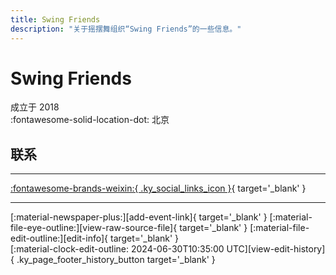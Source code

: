 ```yaml
---
title: Swing Friends
description: "关于摇摆舞组织“Swing Friends”的一些信息。"
---
```


# Swing Friends

成立于 2018  
:fontawesome-solid-location-dot: 北京  


## 联系


---

 [:fontawesome-brands-weixin:{ .ky_social_links_icon }](# "SwingFriends"){ target='_blank' }

---

<div class="ky_page_footer" markdown>
<div class="ky_page_footer_trailing" markdown="span">
[:material-newspaper-plus:][add-event-link]{ target='_blank' }
[:material-file-eye-outline:][view-raw-source-file]{ target='_blank' }
[:material-file-edit-outline:][edit-info]{ target='_blank' }
</div>
<div class="ky_page_footer_leading" markdown="span">
[:material-clock-edit-outline: 2024-06-30T10:35:00 UTC][view-edit-history]{ .ky_page_footer_history_button target='_blank' }
</div>
</div>

[add-event-link]: https://github.com/swingdance/events/issues/new?assignees=&labels=add+event&projects=&template=02-add_entity.yml&title=%5Bcn%5D%20%3CName%3E&region=cn&province=Beijing&city=Beijing&org_id=swing-friends "添加活动"
[view-raw-source-file]: https://github.com/swingdance/orgs/blob/main/cn/swing-friends.json "查看原始源文件"
[edit-info]: https://github.com/swingdance/orgs/issues/new?assignees=&labels=update+org&projects=&template=03-update_entity.yml&title=%5Bcn%5D%20Swing%20Friends&region=cn&id=swing-friends&name=Swing%20Friends "编辑信息"

[view-edit-history]: https://github.com/swingdance/orgs/commits/main/cn/swing-friends.json "查看编辑历史"
